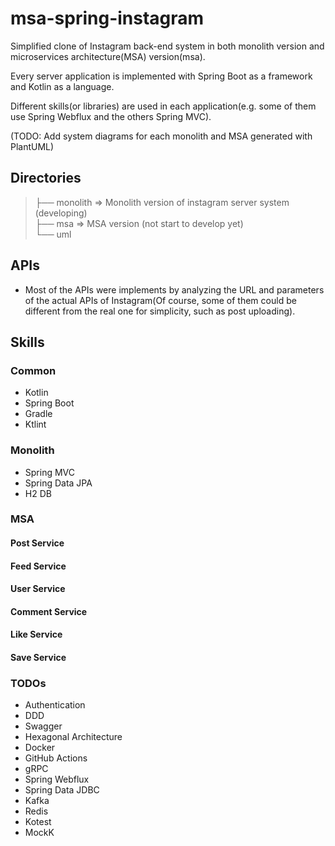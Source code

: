 # msa-spring-instagram

Simplified clone of Instagram back-end system in both monolith version and microservices architecture(MSA) version(msa).

Every server application is implemented with Spring Boot as a framework and Kotlin as a language.

Different skills(or libraries) are used in each application(e.g. some of them use Spring Webflux and the others
Spring MVC).

(TODO: Add system diagrams for each monolith and MSA generated with PlantUML)

## Directories

> ├── monolith =>  Monolith version of instagram server system (developing)  
> ├── msa =>  MSA version (not start to develop yet)  
> └── uml

## APIs

* Most of the APIs were implements by analyzing the URL and parameters of the actual APIs of Instagram(Of course, some
  of them could be different from the real one for simplicity, such as post uploading).

## Skills

### Common

* Kotlin
* Spring Boot
* Gradle
* Ktlint

### Monolith

* Spring MVC
* Spring Data JPA
* H2 DB

### MSA

#### Post Service

#### Feed Service

#### User Service

#### Comment Service

#### Like Service

#### Save Service

### TODOs

* Authentication
* DDD
* Swagger
* Hexagonal Architecture
* Docker
* GitHub Actions
* gRPC
* Spring Webflux
* Spring Data JDBC
* Kafka
* Redis
* Kotest
* MockK
